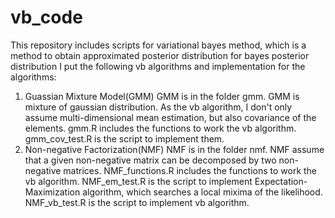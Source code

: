 # vb_code
This repository includes scripts for variational bayes method, which is a method
to obtain approximated posterior distribution for bayes posterior distribution
I put the following vb algorithms and implementation for the algorithms:
1. Guassian Mixture Model(GMM)
GMM is in the folder gmm.
GMM is mixture of gaussian distribution.
As the vb algorithm, I don't only assume multi-dimensional mean estimation, but also covariance of the elements. 
gmm.R includes the functions to work the vb algorithm.
gmm_cov_test.R is the script to implement them.
2. Non-negative Factorization(NMF)
NMF is in the folder nmf.
NMF assume that a given non-negative matrix can be decomposed by two non-negative matrices. 
NMF_functions.R includes the functions to work the vb algorithm.
NMF_em_test.R is the script to implement Expectation-Maximization algorithm, which searches a local mixima of the likelihood.
NMF_vb_test.R is the script to implement vb algorithm.
